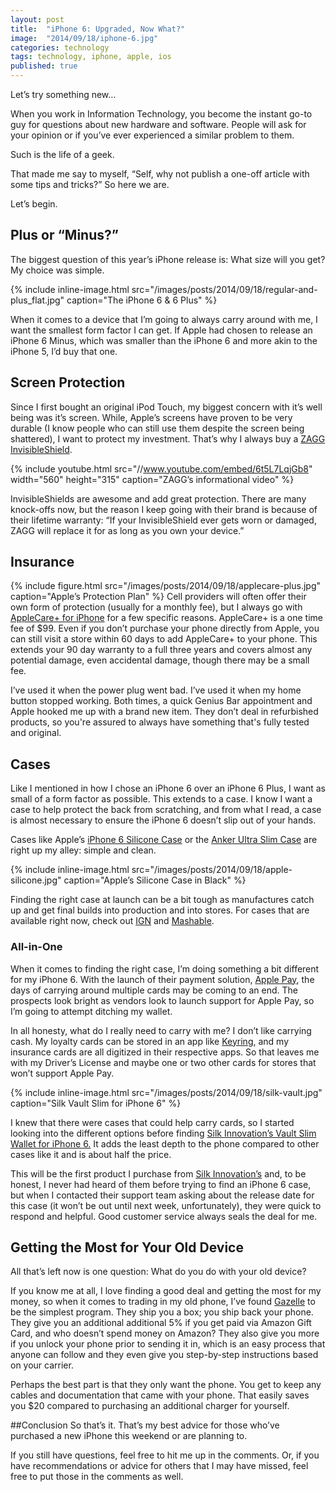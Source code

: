 ```yaml
---
layout: post
title:  "iPhone 6: Upgraded, Now What?"
image:  "2014/09/18/iphone-6.jpg"
categories: technology
tags: technology, iphone, apple, ios
published: true
---
```


Let’s try something new&hellip;

When you work in Information Technology, you become the instant go-to guy for questions about new hardware
and software. People will ask for your opinion or if you’ve ever experienced a similar problem to them.

Such is the life of a geek.

That made me say to myself, “Self, why not publish a one-off article with some tips and tricks?” So here we are.

Let’s begin.

## Plus or “Minus?”
The biggest question of this year’s iPhone release is: What size will you get? My choice was simple.

{% include inline-image.html src="/images/posts/2014/09/18/regular-and-plus_flat.jpg" caption="The iPhone 6 &amp; 6 Plus" %}

When it comes to a device that I’m going to always carry around with me, I want the smallest form factor I can get. If Apple had chosen to release an iPhone 6 Minus, which was smaller than the iPhone 6 and more akin to the iPhone 5, I’d buy that one.

## Screen Protection
Since I first bought an original iPod Touch, my biggest concern with it’s well being was it’s screen. While, Apple’s screens have proven to be very durable (I know people who can still use them despite the screen being shattered), I want to protect my investment. That’s why I always buy a <a href="http://www.zagg.com/invisibleshield/index.php" target="_blank">ZAGG InvisibleShield</a>.

{% include youtube.html src="//www.youtube.com/embed/6t5L7LqjGb8" width="560" height="315" caption="ZAGG’s informational video" %}

InvisibleShields are awesome and add great protection. There are many knock-offs now, but the reason I keep going with their brand is because of their lifetime warranty: “If your InvisibleShield ever gets worn or damaged, ZAGG will replace it for as long as you own your device.”

## Insurance
{% include figure.html src="/images/posts/2014/09/18/applecare-plus.jpg" caption="Apple’s Protection Plan" %}
Cell providers will often offer their own form of protection (usually for a monthly fee), but I always go with <a href="http://store.apple.com/us/product/S4575LL/A/applecare-for-iphone?fnode=870a2d1b6e35cf952f8ccf007d8d07ad7eb9e6643b16b307f9dd94b27a814eee955a46ee6bc72805eeb286a856666bb720d1272fdbee618d11b3d7a9d4556f5ecb580b70aaaf9a1f6b6ae455bcc753ba1b886f440d6aacab42ca071e9b3739dfecaa11660384bb406f3bd7d0f1fa2f25" target="_blank">AppleCare+ for iPhone</a> for a few specific reasons. AppleCare+ is a one time fee of $99. Even if you don’t purchase your phone directly from Apple, you can still visit a store within 60 days to add AppleCare+ to your phone. This extends your 90 day warranty to a full three years and covers almost any potential damage, even accidental damage, though there may be a small fee.

I’ve used it when the power plug went bad. I’ve used it when my home button stopped working. Both times, a quick Genius Bar appointment and Apple hooked me up with a brand new item. They don’t deal in refurbished products, so you're assured to always have something that's fully tested and original.

## Cases
Like I mentioned in how I chose an iPhone 6 over an iPhone 6 Plus, I want as small of a form factor as possible. This extends to a case. I know I want a case to help protect the back from scratching, and from what I read, a case is almost necessary to ensure the iPhone 6 doesn’t slip out of your hands.

Cases like Apple’s <a href="http://store.apple.com/us/product/MGQF2ZM/A/iphone-6-silicone-case-black?fnode=47&fs=f%3Diphone6%26fh%3D35e9%252B43ba" target="_blank">iPhone 6 Silicone Case</a> or the <a href="http://www.amazon.com/gp/product/B00MMU3H92/ref=as_li_tl?ie=UTF8&camp=1789&creative=390957&creativeASIN=B00MMU3H92&linkCode=as2&tag=ericswebsite-20&linkId=TLJQPCTHHTQNNWBE" target="_blank">Anker Ultra Slim Case</a> are right up my alley: simple and clean.

{% include inline-image.html src="/images/posts/2014/09/18/apple-silicone.jpg" caption="Apple’s Silicone Case in Black" %}

Finding the right case at launch can be a bit tough as manufactures catch up and get final builds into production and into stores. For cases that are available right now, check out <a href="http://www.ign.com/articles/2014/09/19/best-iphone-6-cases" target="_blank">IGN</a> and <a href="http://wp.me/p1xtr9-1r4O" target="_blank">Mashable</a>.

### All-in-One
When it comes to finding the right case, I’m doing something a bit different for my iPhone 6. With the launch of their payment solution, <a href="http://www.apple.com/iphone-6/apple-pay/" target="_blank">Apple Pay</a>, the days of carrying around multiple cards may be coming to an end. The prospects look bright as vendors look to launch support for Apple Pay, so I’m going to attempt ditching my wallet.

In all honesty, what do I really need to carry with me? I don’t like carrying cash. My loyalty cards can be stored in an app like <a href="https://itunes.apple.com/us/app/key-ring-reward-cards/id372547556?mt=8" target="_blank">Keyring</a>, and my insurance cards are all digitized in their respective apps. So that leaves me with  my Driver’s License and maybe one or two other cards for stores that won’t support Apple Pay.

{% include inline-image.html src="/images/posts/2014/09/18/silk-vault.jpg" caption="Silk Vault Slim for iPhone 6" %}

I knew that there were cases that could help carry cards, so I started looking into the different options before finding <a href="http://www.amazon.com/gp/product/B00N3K42BM/ref=as_li_tl?ie=UTF8&camp=1789&creative=390957&creativeASIN=B00N3K42BM&linkCode=as2&tag=ericswebsite-20&linkId=OMFPTBFRSBICEQQM" target="_blank">Silk
Innovation’s Vault Slim Wallet for iPhone 6.</a> It adds the least depth to the phone compared to other cases like it and is about half the price.

This will be the first product I purchase from <a href="http://www.silkinnovation.com" target="_blank">Silk Innovation’s</a> and, to be honest, I never had heard of them before trying to find an iPhone 6 case, but when I contacted their support team asking about the release date for this case (it won’t be out until next week, unfortunately), they were quick to respond and helpful. Good customer service always seals the deal for me.

## Getting the Most for Your Old Device
All that’s left now is one question: What do you do with your old device?

If you know me at all, I love finding a good deal and getting the most for my money, so when it comes to trading in my old phone, I’ve found <a href="http://gazelle.extole.com/v2/share/6061131615168204773" target="_blank">Gazelle</a> to be the simplest program. They ship you a box; you ship back your phone. They give you an additional additional 5% if you get paid via Amazon Gift Card, and who doesn’t spend money on Amazon? They also give you more if you unlock your phone prior to sending it in, which is an easy process that anyone can follow and they even give you step-by-step instructions based on your carrier.

Perhaps the best part is that they only want the phone. You get to keep any cables and documentation that came with your phone. That easily saves you $20 compared to purchasing an additional charger for yourself.

##Conclusion
So that’s it. That’s my best advice for those who’ve purchased a new iPhone this weekend or are planning to.

If you still have questions, feel free to hit me up in the comments. Or, if you have recommendations or advice for others that I may have missed, feel free to put those in the comments as well.